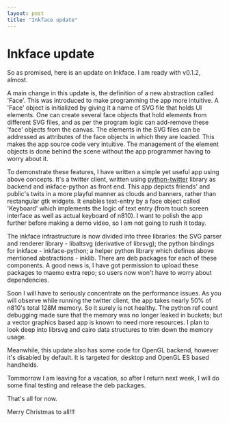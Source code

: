 ```yaml
---
layout: post
title: "Inkface update"
---
```

Inkface update
===
So as promised, here is an update on Inkface. I am ready with v0.1.2, almost.  
  
A main change in this update is, the definition of a new abstraction called 'Face'. This was introduced to make programming the app more intuitive. A 'Face' object is initialized by giving it a name of SVG file that holds UI elements. One can create several face objects that hold elements from different SVG files, and as per the program logic can add-remove these 'face' objects from the canvas. The elements in the SVG files can be addressed as attributes of the face objects in which they are loaded. This makes the app source code very intuitive. The management of the element objects is done behind the scene without the app programmer having to worry about it.  
  
To demonstrate these features, I have written a simple yet useful app using above concepts. It's a twitter client, written using [python-twitter][0] library as backend and inkface-python as front end. This app depicts friends' and public's twits in a more playful manner as clouds and banners, rather than rectangular gtk widgets. It enables text-entry by a face object called 'Keyboard' which implements the logic of text entry (from touch screen interface as well as actual keyboard of n810). I want to polish the app further before making a demo video, so I am not going to rush it today.  
  
The inkface infrastructure is now divided into three libraries: the SVG parser and renderer library - libaltsvg (derivative of librsvg); the python bindings for inkface - inkface-python; a helper python library which defines above mentioned abstractions - inklib. There are deb packages for each of these components. A good news is, I have got permission to upload these packages to maemo extra repo; so users now won't have to worry about dependencies.  
  
Soon I will have to seriously concentrate on the performance issues. As you will observe while running the twitter client, the app takes nearly 50% of n810's total 128M memory. So it surely is not healthy. The python ref count debugging made sure that the memory was no longer leaked in buckets; but a vector graphics based app is known to need more resources. I plan to look deep into librsvg and cairo data structures to trim down the memory usage.  
  
Meanwhile, this update also has some code for OpenGL backend, however it's disabled by default. It is targeted for desktop and OpenGL ES based handhelds.  
  
Tommorrow I am leaving for a vacation, so after I return next week, I will do some final testing and release the deb packages.  
  
That's all for now.  
  
Merry Christmas to all!!!

[0]: http://code.google.com/p/python-twitter/
